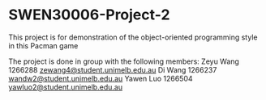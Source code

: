 # SWEN30006-Project-2
This project is for demonstration of the object-oriented programming style in this Pacman game

The project is done in group with the following members:
Zeyu Wang 1266288 zewang4@student.unimelb.edu.au
Di Wang 1266237 wandw2@student.unimelb.edu.au
Yawen Luo 1266504 yawluo2@student.unimelb.edu.au